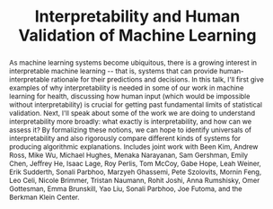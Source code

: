 --- 
key: finale
speaker: Finale Doshi-Velez
website: https://finale.seas.harvard.edu/
affiliation: Harvard University
title: Interpretability and Human Validation of Machine Learning
time: 
picture: 091819_finale_1393
picture-note: Finale Doshi-Velez
slides: 
bio: |
    Finale Doshi-Velez is a John L. Loeb associate professor in Computer Science at the Harvard Paulson School of Engineering and Applied Sciences.  She completed her MSc from the University of Cambridge as a Marshall Scholar, her PhD from MIT, and her postdoc at Harvard Medical School.  Her interests lie at the intersection of machine learning, healthcare, and interpretablity.
abstract: |
    As machine learning systems become ubiquitous, there is a growing interest in interpretable machine learning -- that is, systems that can provide human-interpretable rationale for their predictions and decisions.  In this talk, I'll first give examples of why interpretability is needed in some of our work in machine learning for health, discussing how human input (which would be impossible without interpretability) is crucial for getting past fundamental limits of statistical validation.  Next, I'll speak about some of the work we are doing to understand interpretability more broadly: what exactly is interpretability, and how can we assess it?  By formalizing these notions, we can hope to identify universals of interpretability and also rigorously compare different kinds of systems for producing algorithmic explanations. Includes joint work with Been Kim, Andrew Ross, Mike Wu, Michael Hughes, Menaka Narayanan, Sam Gershman, Emily Chen, Jeffrey He, Isaac Lage, Roy Perlis, Tom McCoy, Gabe Hope, Leah Weiner, Erik Sudderth, Sonali Parbhoo, Marzyeh Ghassemi, Pete Szolovits, Mornin Feng, Leo Celi, Nicole Brimmer, Tristan Naumann, Rohit Joshi, Anna Rumshisky, Omer Gottesman, Emma Brunskill, Yao Liu, Sonali Parbhoo, Joe Futoma, and the Berkman Klein Center.
---